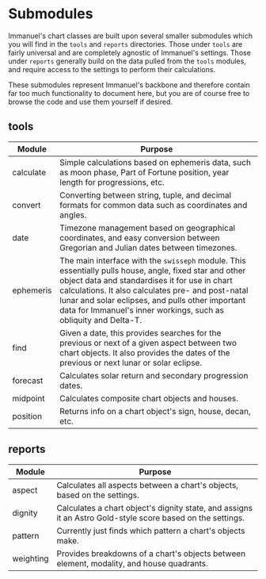 # Submodules

Immanuel's chart classes are built upon several smaller submodules which you will find in the `tools` and `reports` directories. Those under `tools` are fairly universal and are completely agnostic of Immanuel's settings. Those under `reports` generally build on the data pulled from the `tools` modules, and require access to the settings to perform their calculations.

These submodules represent Immanuel's backbone and therefore contain far too much functionality to document here, but you are of course free to browse the code and use them yourself if desired.

## tools

| Module | Purpose |
| --- | --- |
| calculate | Simple calculations based on ephemeris data, such as moon phase, Part of Fortune position, year length for progressions, etc. |
| convert | Converting between string, tuple, and decimal formats for common data such as coordinates and angles. |
| date | Timezone management based on geographical coordinates, and easy conversion between Gregorian and Julian dates between timezones. |
| ephemeris | The main interface with the `swisseph` module. This essentially pulls house, angle, fixed star and other object data and standardises it for use in chart calculations. It also calculates pre- and post-natal lunar and solar eclipses, and pulls other important data for Immanuel's inner workings, such as obliquity and Delta-T. |
| find | Given a date, this provides searches for the previous or next of a given aspect between two chart objects. It also provides the dates of the previous or next lunar or solar eclipse. |
| forecast | Calculates solar return and secondary progression dates. |
| midpoint | Calculates composite chart objects and houses. |
| position | Returns info on a chart object's sign, house, decan, etc. |

## reports

| Module | Purpose |
| --- | --- |
| aspect | Calculates all aspects between a chart's objects, based on the settings. |
| dignity | Calculates a chart object's dignity state, and assigns it an Astro Gold-style score based on the settings. |
| pattern | Currently just finds which pattern a chart's objects make. |
| weighting | Provides breakdowns of a chart's objects between element, modality, and house quadrants. |
